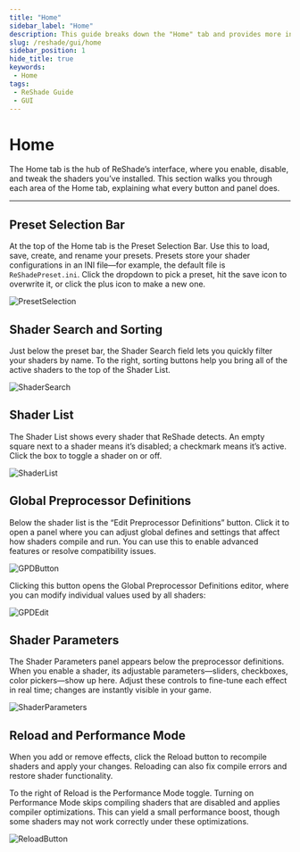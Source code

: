 ```yaml
---
title: "Home"
sidebar_label: "Home"
description: This guide breaks down the "Home" tab and provides more insight as to what each button or section does.
slug: /reshade/gui/home
sidebar_position: 1
hide_title: true
keywords: 
 - Home
tags:
 - ReShade Guide
 - GUI
---
```


# Home

The Home tab is the hub of ReShade’s interface, where you enable, disable, and tweak the shaders you’ve installed. This section walks you through each area of the Home tab, explaining what every button and panel does.

---

## Preset Selection Bar

At the top of the Home tab is the Preset Selection Bar. Use this to load, save, create, and rename your presets. Presets store your shader configurations in an INI file—for example, the default file is `ReShadePreset.ini`. Click the dropdown to pick a preset, hit the save icon to overwrite it, or click the plus icon to make a new one.

![PresetSelection](https://assets.martysmods.com/reshade/gui/GUIPresetSelector.webp)

## Shader Search and Sorting

Just below the preset bar, the Shader Search field lets you quickly filter your shaders by name. To the right, sorting buttons help you bring all of the active shaders to the top of the Shader List.

![ShaderSearch](https://assets.martysmods.com/reshade/gui/GUIShaderSearch.webp)

## Shader List

The Shader List shows every shader that ReShade detects. An empty square next to a shader means it’s disabled; a checkmark means it’s active. Click the box to toggle a shader on or off.

![ShaderList](https://assets.martysmods.com/reshade/gui/GUIShaderList.webp)

## Global Preprocessor Definitions

Below the shader list is the “Edit Preprocessor Definitions” button. Click it to open a panel where you can adjust global defines and settings that affect how shaders compile and run. You can use this to enable advanced features or resolve compatibility issues.

![GPDButton](https://assets.martysmods.com/reshade/gui/GUIGlobalPreprocessorDefinitions.webp)

Clicking this button opens the Global Preprocessor Definitions editor, where you can modify individual values used by all shaders:

![GPDEdit](https://assets.martysmods.com/reshade/gui/GUIGlobalPreprocessorDefinitionsEditPanel.webp)

## Shader Parameters

The Shader Parameters panel appears below the preprocessor definitions. When you enable a shader, its adjustable parameters—sliders, checkboxes, color pickers—show up here. Adjust these controls to fine-tune each effect in real time; changes are instantly visible in your game.

![ShaderParameters](https://assets.martysmods.com/reshade/gui/GUIShaderParameters.webp)

## Reload and Performance Mode

When you add or remove effects, click the Reload button to recompile shaders and apply your changes. Reloading can also fix compile errors and restore shader functionality.

To the right of Reload is the Performance Mode toggle. Turning on Performance Mode skips compiling shaders that are disabled and applies compiler optimizations. This can yield a small performance boost, though some shaders may not work correctly under these optimizations.

![ReloadButton](https://assets.martysmods.com/reshade/gui/GUIReloadButton.webp)